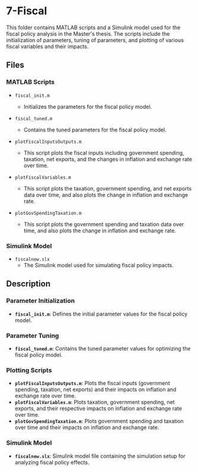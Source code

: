 # 7-Fiscal

This folder contains MATLAB scripts and a Simulink model used for the fiscal policy analysis in the Master's thesis. The scripts include the initialization of parameters, tuning of parameters, and plotting of various fiscal variables and their impacts.

## Files

### MATLAB Scripts

- `fiscal_init.m`
  - Initializes the parameters for the fiscal policy model.

- `fiscal_tuned.m`
  - Contains the tuned parameters for the fiscal policy model.

- `plotFiscalInputsOutputs.m`
  - This script plots the fiscal inputs including government spending, taxation, net exports, and the changes in inflation and exchange rate over time.

- `plotFiscalVariables.m`
  - This script plots the taxation, government spending, and net exports data over time, and also plots the change in inflation and exchange rate.

- `plotGovSpendingTaxation.m`
  - This script plots the government spending and taxation data over time, and also plots the change in inflation and exchange rate.

### Simulink Model

- `fiscalnew.slx`
  - The Simulink model used for simulating fiscal policy impacts.

## Description

### Parameter Initialization
- **`fiscal_init.m`**: Defines the initial parameter values for the fiscal policy model.

### Parameter Tuning
- **`fiscal_tuned.m`**: Contains the tuned parameter values for optimizing the fiscal policy model.

### Plotting Scripts
- **`plotFiscalInputsOutputs.m`**: Plots the fiscal inputs (government spending, taxation, net exports) and their impacts on inflation and exchange rate over time.
- **`plotFiscalVariables.m`**: Plots taxation, government spending, net exports, and their respective impacts on inflation and exchange rate over time.
- **`plotGovSpendingTaxation.m`**: Plots government spending and taxation over time and their impacts on inflation and exchange rate.

### Simulink Model
- **`fiscalnew.slx`**: Simulink model file containing the simulation setup for analyzing fiscal policy effects.
